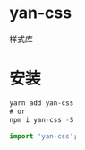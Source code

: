 # yan-css

样式库

# 安装

```javascript
yarn add yan-css
# or
npm i yan-css -S
```

```js
import 'yan-css';
```
